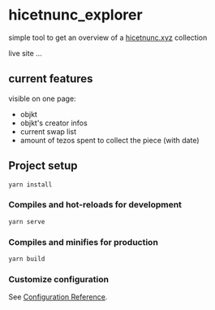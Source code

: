 # hicetnunc_explorer

simple tool to get an overview of a [hicetnunc.xyz](https://hicetnunc.xyz) collection

live site ...
## current features

visible on one page:
* objkt
* objkt's creator infos
* current swap list
* amount of tezos spent to collect the piece (with date)


## Project setup
```
yarn install
```

### Compiles and hot-reloads for development
```
yarn serve
```

### Compiles and minifies for production
```
yarn build
```

### Customize configuration
See [Configuration Reference](https://cli.vuejs.org/config/).
